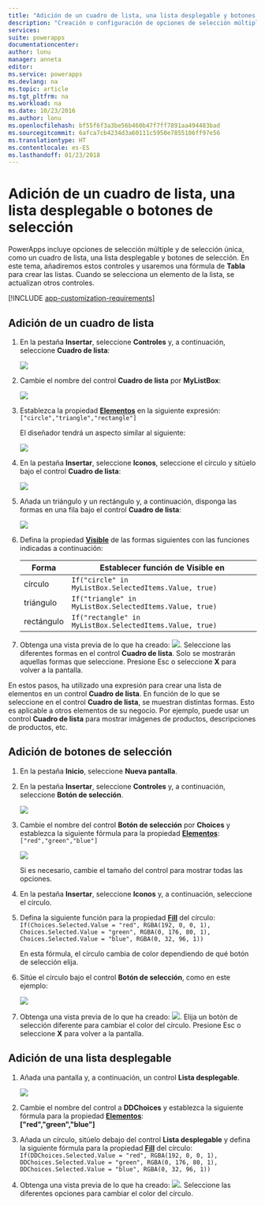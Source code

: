 ```yaml
---
title: "Adición de un cuadro de lista, una lista desplegable y botones de selección | Microsoft Docs"
description: "Creación o configuración de opciones de selección múltiple en PowerApps"
services: 
suite: powerapps
documentationcenter: 
author: lonu
manager: anneta
editor: 
ms.service: powerapps
ms.devlang: na
ms.topic: article
ms.tgt_pltfrm: na
ms.workload: na
ms.date: 10/23/2016
ms.author: lonu
ms.openlocfilehash: bf55f6f3a3be56b460b47f7ff7891aa494483bad
ms.sourcegitcommit: 6afca7cb4234d3a60111c5950e7855106ff97e56
ms.translationtype: HT
ms.contentlocale: es-ES
ms.lasthandoff: 01/23/2018
---
```

# <a name="add-a-list-box-a-drop-down-list-or-radio-buttons"></a>Adición de un cuadro de lista, una lista desplegable o botones de selección
PowerApps incluye opciones de selección múltiple y de selección única, como un cuadro de lista, una lista desplegable y botones de selección. En este tema, añadiremos estos controles y usaremos una fórmula de **Tabla** para crear las listas. Cuando se selecciona un elemento de la lista, se actualizan otros controles.

[!INCLUDE [app-customization-requirements](includes/app-customization-requirements.md)]

## <a name="add-a-list-box"></a>Adición de un cuadro de lista
1. En la pestaña **Insertar**, seleccione **Controles** y, a continuación, seleccione **Cuadro de lista**:  

    ![][2]  

2. Cambie el nombre del control **Cuadro de lista** por **MyListBox**:  

    ![][3]

3. Establezca la propiedad **[Elementos](controls/properties-core.md)** en la siguiente expresión:  
   ```["circle","triangle","rectangle"]```  <br/>

    El diseñador tendrá un aspecto similar al siguiente:

    ![][4]

4. En la pestaña **Insertar**, seleccione **Iconos**, seleccione el círculo y sitúelo bajo el control **Cuadro de lista**:

    ![][5]  

5. Añada un triángulo y un rectángulo y, a continuación, disponga las formas en una fila bajo el control **Cuadro de lista**:

    ![][6]  

6. Defina la propiedad **[Visible](controls/properties-core.md)** de las formas siguientes con las funciones indicadas a continuación:  

   | Forma | Establecer función de Visible en |
   | --- | --- |
   | círculo |```If("circle" in MyListBox.SelectedItems.Value, true)``` |
   | triángulo |```If("triangle" in MyListBox.SelectedItems.Value, true)``` |
   | rectángulo |```If("rectangle" in MyListBox.SelectedItems.Value, true)``` |

7. Obtenga una vista previa de lo que ha creado: ![][1]. Seleccione las diferentes formas en el control **Cuadro de lista**. Solo se mostrarán aquellas formas que seleccione. Presione Esc o seleccione **X** para volver a la pantalla.

En estos pasos, ha utilizado una expresión para crear una lista de elementos en un control **Cuadro de lista**. En función de lo que se seleccione en el control **Cuadro de lista**, se muestran distintas formas. Esto es aplicable a otros elementos de su negocio. Por ejemplo, puede usar un control **Cuadro de lista** para mostrar imágenes de productos, descripciones de productos, etc.

## <a name="add-radio-buttons"></a>Adición de botones de selección
1. En la pestaña **Inicio**, seleccione **Nueva pantalla**.

2. En la pestaña **Insertar**, seleccione **Controles** y, a continuación, seleccione **Botón de selección**.

    ![][10]  

3. Cambie el nombre del control **Botón de selección** por **Choices** y establezca la siguiente fórmula para la propiedad **[Elementos](controls/properties-core.md)**:  
   ```["red","green","blue"]```  <br/>

    ![][12]  

    Si es necesario, cambie el tamaño del control para mostrar todas las opciones.

4. En la pestaña **Insertar**, seleccione **Iconos** y, a continuación, seleccione el círculo.

5. Defina la siguiente función para la propiedad **[Fill](controls/properties-color-border.md)** del círculo:  
   ```If(Choices.Selected.Value = "red", RGBA(192, 0, 0, 1), Choices.Selected.Value = "green", RGBA(0, 176, 80, 1), Choices.Selected.Value = "blue", RGBA(0, 32, 96, 1))```  

    En esta fórmula, el círculo cambia de color dependiendo de qué botón de selección elija.

6. Sitúe el círculo bajo el control **Botón de selección**, como en este ejemplo:

    ![][14]  

7. Obtenga una vista previa de lo que ha creado: ![][1]. Elija un botón de selección diferente para cambiar el color del círculo. Presione Esc o seleccione **X** para volver a la pantalla.

## <a name="add-a-drop-down-list"></a>Adición de una lista desplegable
1. Añada una pantalla y, a continuación, un control **Lista desplegable**.

    ![][15]  

2. Cambie el nombre del control a **DDChoices** y establezca la siguiente fórmula para la propiedad **[Elementos](controls/properties-core.md)**:<br>
   **["red","green","blue"]**

3. Añada un círculo, sitúelo debajo del control **Lista desplegable** y defina la siguiente fórmula para la propiedad **[Fill](controls/properties-color-border.md)** del círculo:  
   ```If(DDChoices.Selected.Value = "red", RGBA(192, 0, 0, 1), DDChoices.Selected.Value = "green", RGBA(0, 176, 80, 1), DDChoices.Selected.Value = "blue", RGBA(0, 32, 96, 1))```

4. Obtenga una vista previa de lo que ha creado: ![][1]. Seleccione las diferentes opciones para cambiar el color del círculo.

[1]: ./media/add-list-box-drop-down-list-radio-button/preview.png
[2]: ./media/add-list-box-drop-down-list-radio-button/listbox.png
[3]: ./media/add-list-box-drop-down-list-radio-button/renamelistbox.png
[4]: ./media/add-list-box-drop-down-list-radio-button/itemslistbox.png
[5]: ./media/add-list-box-drop-down-list-radio-button/circle.png
[6]: ./media/add-list-box-drop-down-list-radio-button/allshapes.png
[10]: ./media/add-list-box-drop-down-list-radio-button/radiobutton.png
[12]: ./media/add-list-box-drop-down-list-radio-button/itemsradio.png
[14]: ./media/add-list-box-drop-down-list-radio-button/radiocircle.png
[15]: ./media/add-list-box-drop-down-list-radio-button/dropdown.png
